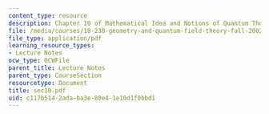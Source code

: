 ```yaml
---
content_type: resource
description: Chapter 10 of Mathematical Idea and Notions of Quantum Theory
file: /media/courses/18-238-geometry-and-quantum-field-theory-fall-2002/c117b5142adaba3e80e41e10d1f0bbd1_sec10.pdf
file_type: application/pdf
learning_resource_types:
- Lecture Notes
ocw_type: OCWFile
parent_title: Lecture Notes
parent_type: CourseSection
resourcetype: Document
title: sec10.pdf
uid: c117b514-2ada-ba3e-80e4-1e10d1f0bbd1
---
```


